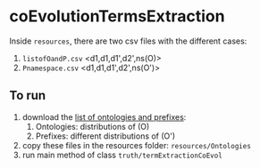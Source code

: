 # coEvolutionTermsExtraction


Inside `resources`, there are two csv files with the different cases:

1. `listofOandP.csv` <d1,d1,d1',d2',ns(O)>
2. `Pnamespace.csv`  <d1,d1,d1',d2',ns(O')>


## To run


1. download the [list of ontologies and prefixes](https://www.dropbox.com/sh/6gqkt3veofelh11/AAAfdTVVkhvWv7CgNG3ey3R8a?dl=0): 
    1. Ontologies: distributions of (O)
    2. Prefixes: different distributions of (O')
2. copy these files in the resources folder: `resources/Ontologies`
3. run main method of class `truth/termExtractionCoEvol`





